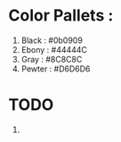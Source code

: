 # Color Pallets :

1. Black : #0b0909
2. Ebony : #44444C
3. Gray : #8C8C8C
4. Pewter : #D6D6D6


# TODO
1. 